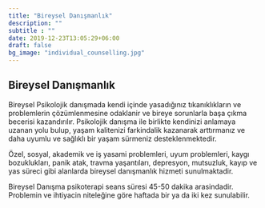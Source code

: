 ```yaml
---
title: "Bireysel Danışmanlık"
description: ""
subtitle : ""
date: 2019-12-23T13:05:29+06:00
draft: false
bg_image: "individual_counselling.jpg"
---
```



## Bireysel Danışmanlık ##

  Bireysel Psikolojik danışmada kendi içinde yasadığınız tıkanıklıkların ve problemlerin çözümlenmesine odaklanir ve bireye sorunlarla başa çıkma becerisi kazandırılır. Psikolojik danışma ile birlikte kendinizi anlamaya uzanan yolu bulup, yaşam kalitenizi farkindalik kazanarak arttırmanız ve daha uyumlu ve sağlıklı bir yaşam sürmeniz desteklenmektedir.

  Özel, sosyal, akademik ve iş yasami problemleri, uyum problemleri, kaygı bozuklukları, panik atak, travma yaşantıları, depresyon, mutsuzluk, kayıp ve yas süreci gibi alanlarda bireysel danışmanlık hizmeti sunulmaktadir.

  Bireysel Danışma psikoterapi seans süresi 45-50 dakika arasindadir. Problemin ve ihtiyacin niteleğine göre haftada bir ya da iki kez sunulabilir.
